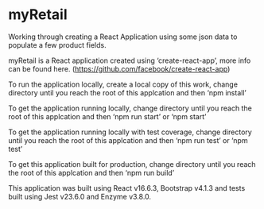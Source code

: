 # myRetail

Working through creating a React Application using some json data to populate a few product fields.

myRetail is a React application created using ‘create-react-app’, more info can be found here. (https://github.com/facebook/create-react-app)

To run the application locally, create a local copy of this work, change directory until you reach the root of this applcation and then ‘npm install’

To get the application running locally, change directory until you reach the root of this applcation and then ‘npm run start’ or ‘npm start’

To get the application running locally with test coverage, change directory until you reach the root of this applcation and then ‘npm run test’ or ‘npm test’ 

To get this application built for production, change directory until you reach the root of this applcation and then ‘npm run build’

This application was built using React v16.6.3, Bootstrap v4.1.3 and tests built using Jest v23.6.0 and Enzyme v3.8.0.
